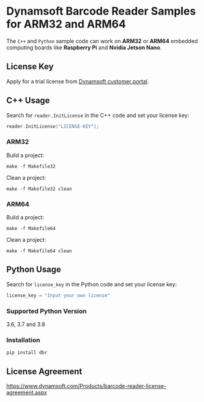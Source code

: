 # Dynamsoft Barcode Reader Samples for ARM32 and ARM64
The `C++` and `Python` sample code can work on **ARM32** or **ARM64** embedded computing boards like **Raspberry Pi** and **Nvidia Jetson Nano**.

## License Key
Apply for a trial license from [Dynamsoft customer portal](https://www.dynamsoft.com/customer/license/trialLicense).


## C++ Usage

Search for `reader.InitLicense` in the C++ code and set your license key:

```cpp
reader.InitLicense("LICENSE-KEY");
```

### ARM32
Build a project:

```
make -f Makefile32
```

Clean a project:

```
make -f Makefile32 clean
```

### ARM64
Build a project:

```
make -f Makefile64
```

Clean a project:

```
make -f Makefile64 clean
```

## Python Usage

Search for `license_key` in the Python code and set your license key:

```python
license_key = "Input your own license"
```

### Supported Python Version
3.6, 3.7 and 3.8

### Installation

```
pip install dbr
```



## License Agreement
https://www.dynamsoft.com/Products/barcode-reader-license-agreement.aspx

